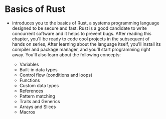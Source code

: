 # Basics of Rust

- introduces you to the basics of Rust, a systems programming language designed to be secure and fast. Rust is a good candidate to write concurrent software and it helps to prevent bugs. After reading this chapter, you'll be ready to code cool projects in the subsequent of hands on series,
After learning about the language itself, you'll install its compiler and package manager, and you'll start programming right away. You'll also learn about the following concepts:

    - Variables
    - Built-in data types
    - Control flow (conditions and loops)
    -  Functions
    - Custom data types
    - References
    - Pattern matching
    - Traits and Generics
    - Arrays and Slices
    - Macros
